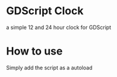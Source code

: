# GDScript Clock
a simple 12 and 24 hour clock for GDScript

# How to use
Simply add the script as a autoload

